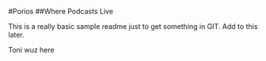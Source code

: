 #Porios
##Where Podcasts Live

This is a really basic sample readme just to get something in GIT. Add to this later.

Toni wuz here
